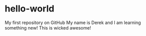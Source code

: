 # hello-world
My first repository on GitHub
My name is Derek and I am learning something new!
This is wicked awesome!
